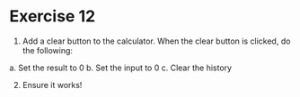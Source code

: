 # Exercise 12

1. Add a clear button to the calculator. When the clear button is clicked, do the following:

a. Set the result to 0
b. Set the input to 0
c. Clear the history

2. Ensure it works! 